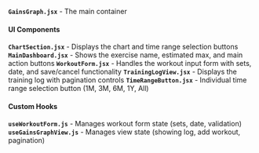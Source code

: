 **`GainsGraph.jsx`** - The main container

#### UI Components
**`ChartSection.jsx`** - Displays the chart and time range selection buttons
**`MainDashboard.jsx`** - Shows the exercise name, estimated max, and main action buttons
**`WorkoutForm.jsx`** - Handles the workout input form with sets, date, and save/cancel functionality
**`TrainingLogView.jsx`** - Displays the training log with pagination controls
**`TimeRangeButton.jsx`** - Individual time range selection button (1M, 3M, 6M, 1Y, All)

#### Custom Hooks
**`useWorkoutForm.js`** - Manages workout form state (sets, date, validation)
**`useGainsGraphView.js`** - Manages view state (showing log, add workout, pagination)